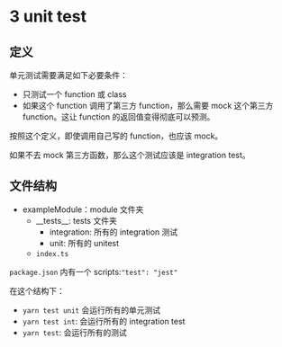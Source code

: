 # 3 unit test

## 定义

单元测试需要满足如下必要条件：

-   只测试一个 function 或 class
-   如果这个 function 调用了第三方 function，那么需要 mock 这个第三方 function。这让 function 的返回值变得彻底可以预测。

按照这个定义，即使调用自己写的 function，也应该 mock。

如果不去 mock 第三方函数，那么这个测试应该是 integration test。

## 文件结构

-   exampleModule：module 文件夹
    -   \_\_tests\_\_: tests 文件夹
        -   integration: 所有的 integration 测试
        -   unit: 所有的 unitest
    -   `index.ts`

`package.json` 内有一个 scripts:`"test": "jest"`

在这个结构下：

-   `yarn test unit` 会运行所有的单元测试
-   `yarn test int`: 会运行所有的 integration test
-   `yarn test`: 会运行所有的测试
